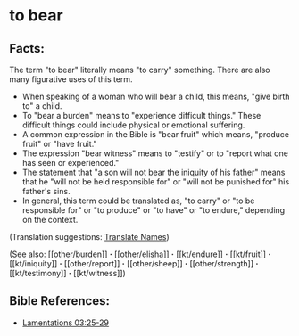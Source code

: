 # to bear #

## Facts: ##

The term "to bear" literally means "to carry" something. There are also many figurative uses of this term.

* When speaking of a woman who will bear a child, this means, "give birth to" a child.
* To "bear a burden" means to "experience difficult things." These difficult things could include physical or emotional suffering. 
* A common expression in the Bible is "bear fruit" which means,  "produce fruit" or "have fruit."
* The expression "bear witness" means to "testify" or to "report what one has seen or experienced."
* The statement that "a son will not bear the iniquity of his father" means that he "will not be held responsible for" or "will not be punished for" his father's sins.
* In general, this term could be translated as, "to carry" or "to be responsible for" or "to produce" or "to have" or "to endure," depending on the context.

(Translation suggestions: [Translate Names](en/ta-vol1/translate/man/translate-names))

(See also: [[other/burden]] **·** [[other/elisha]] **·** [[kt/endure]] **·** [[kt/fruit]] **·** [[kt/iniquity]] **·** [[other/report]] **·** [[other/sheep]] **·** [[other/strength]] **·** [[kt/testimony]] **·** [[kt/witness]])

## Bible References: ##

* [Lamentations 03:25-29](en/tn/lam/help/03/25)